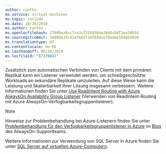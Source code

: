 ```yaml
---
author: cynthn
ms.service: virtual-machines
ms.topic: include
ms.date: 10/26/2018
ms.author: cynthn
ms.openlocfilehash: 27b09ea9cc7ce3cf2559304a26d0c04f3ea30b54
ms.sourcegitcommit: 3e98da33c41a7bbd724f644ce7dedee169eb5028
ms.translationtype: HT
ms.contentlocale: de-DE
ms.lasthandoff: 06/18/2019
ms.locfileid: "67178043"
---
```

Zusätzlich zum automatischen Verbinden von Clients mit dem primären Replikat kann ein Listener verwendet werden, um schreibgeschützte Workloads an sekundäre Replikate umzuleiten. Auf diese Weise kann die Leistung und Skalierbarkeit Ihrer Lösung insgesamt verbessern. Weitere Informationen finden Sie unter [Use ReadIntent Routing with Azure AlwaysOn Availability Group Listener](https://go.microsoft.com/fwlink/?LinkId=522515) (Verwenden von ReadIntent-Routing mit Azure AlwaysOn-Verfügbarkeitsgruppenlistener).

> [!NOTE]
> Hinweise zur Problembehandlung bei Azure-Listenern finden Sie unter [Problembehandlung für den Verfügbarkeitsgruppenlistener in Azure](https://blogs.msdn.microsoft.com/alwaysonpro/2017/02/22/troubleshooting-internal-load-balancer-listener-connectivity-in-azure) im [Blog](https://blogs.msdn.com/b/alwaysonpro/) des AlwaysOn-Supportteams.
> 
> 

Weitere Informationen zur Verwendung von SQL Server in Azure finden Sie unter [SQL Server auf virtuellen Azure-Computern](../articles/virtual-machines/windows/sql/virtual-machines-windows-sql-server-iaas-overview.md).

